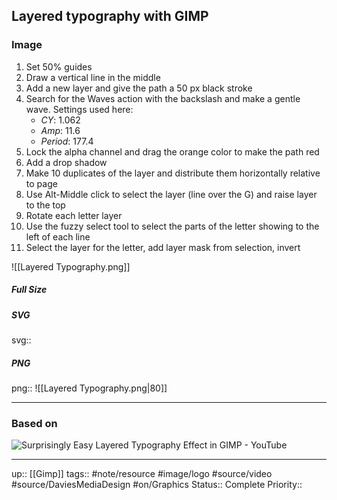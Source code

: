 ## Layered typography with GIMP

### Image

1. Set 50% guides
2. Draw a vertical line in the middle
3. Add a new layer and give the path a 50 px black stroke
4. Search for the Waves action with the backslash and make a gentle wave. Settings used here:
	- _CY_: 1.062
	- _Amp_: 11.6
	- _Period_: 177.4
5. Lock the alpha channel and drag the orange color to make the path red
6. Add a drop shadow
7. Make 10 duplicates of the layer and distribute them horizontally relative to page
8. Use Alt-Middle click to select the layer (line over the G) and raise layer to the top
9. Rotate each letter layer
10.  Use the fuzzy select tool to select the parts of the letter showing to the left of each line
11. Select the layer for the letter, add layer mask from selection, invert


![[Layered Typography.png]]


##### Full Size



##### SVG

svg:: 

##### PNG

png:: ![[Layered Typography.png|80]]

---
### Based on

![Surprisingly Easy Layered Typography Effect in GIMP - YouTube](https://www.youtube.com/watch?v=uybFvf4KZZA&list=PL_7viLFyJ7sCLguZdKJ9dAbUUXRy13VOF&index=8)


---

up:: [[Gimp]]
tags:: #note/resource #image/logo #source/video #source/DaviesMediaDesign #on/Graphics 
Status:: Complete
Priority:: 
